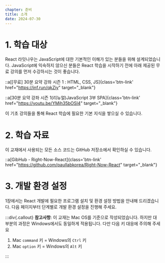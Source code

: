 ```yaml
---
chapter: 준비
title: 소개
date: 2024-07-30
---
```


# 1. 학습 대상

React 라잇나우는 JavaScript에 대한 기본적인 이해가 있는 분들을 위해 설계되었습니다. JavaScript에 익숙하지 않으신 분들은 React 학습을 시작하기 전에 아래 제공된 무료 강의를 먼저 수강하시는 것이 좋습니다.

::a[[무료] 30분 요약 강좌 시즌 1 : HTML, CSS, JS]{class='btn-link' href="https://inf.run/qkZiy" target="\_blank"}

::a[30분 요약 강좌 시즌 1(리뉴얼)JavaScript 3부 SPA]{class='btn-link' href="https://youtu.be/YMih35bOSI4" target="\_blank"}

이 기초 강의들을 통해 React 학습에 필요한 기본 지식을 쌓으실 수 있습니다.

# 2. 학습 자료

이 교재에서 사용되는 모든 소스 코드는 GitHub 저장소에서 확인하실 수 있습니다.

::a[GibHub - Right-Now-React]{class='btn-link' href="https://github.com/paullabkorea/Right-Now-React" target="\_blank"}

# 3. 개발 환경 설정

1장에서는 React 개발에 필요한 프로그램 설치 및 환경 설정 방법을 안내해 드리겠습니다. 다음 페이지부터 단계별로 개발 환경 설정을 진행해 주세요.

:::div{.callout}
**참고사항**:
이 교재는 Mac OS를 기준으로 작성되었습니다. 하지만 대부분의 과정은 Windows에서도 동일하게 적용됩니다. 다만 다음 키 대응에 주의해 주세요

1. Mac `command` 키 = Windows의 `Ctrl` 키
2. Mac `option` 키 = Windows의 `Alt` 키

:::
